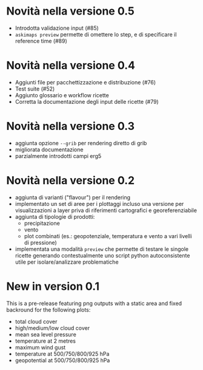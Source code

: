 # Novità nella versione 0.5

* Introdotta validazione input (#85)
* `askimaps preview` permette di omettere lo step, e di specificare il reference time (#89)

# Novità nella versione 0.4

* Aggiunti file per pacchettizzazione e distribuzione (#76)
* Test suite (#52)
* Aggiunto glossario e workflow ricette
* Corretta la documentazione degli input delle ricette (#79)

# Novità nella versione 0.3

* aggiunta opzione `--grib` per rendering diretto di grib
* migliorata documentazione
* parzialmente introdotti campi erg5

# Novità nella versione 0.2

* aggiunta di varianti ("flavour") per il rendering
* implementato un set di aree per i plottaggi incluso una versione per visualizzazioni a layer priva di riferimenti cartografici e georeferenziabile
* aggiunta di tipologie di prodotti:
  * precipitazione
  * vento
  * plot combinati (es.: geopotenziale, temperatura e vento a vari livelli di pressione)
* implementata una modalità `preview` che permette di testare le singole ricette generando contestualmente uno script python autoconsistente utile per isolare/analizzare problematiche

# New in version 0.1

This is a pre-release featuring png outputs with a static area and fixed backround for the following plots:
* total cloud cover
* high/medium/low cloud cover
* mean sea level pressure
* temperature at 2 metres
* maximum wind gust
* temperature at 500/750/800/925 hPa
* geopotential at 500/750/800/925 hPa

